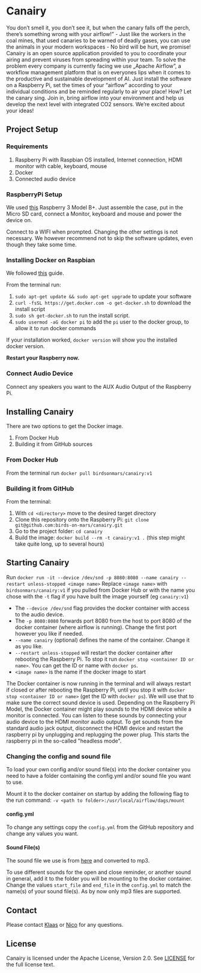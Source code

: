 # Canairy

You don’t smell it, you don’t see it, but when the canary falls off the perch, there’s something wrong with your airflow!” - Just like the workers in the coal mines, that used canaries to be warned of deadly gases, you can use the animals in your modern workspaces - No bird will be hurt, we promise! 
Canairy is an open source application provided to you to coordinate your airing and prevent viruses from spreading within your team. To solve the problem every company is currently facing we use „Apache Airflow”, a workflow management platform that is on everyones lips when it comes to the productive and sustainable development of AI.
Just install the software on a Raspberry Pi, set the times of your “airflow” according to your individual conditions and be reminded regularly to air your place! How? Let the canary sing.
Join in, bring airflow into your environment and help us develop the next level with integrated CO2 sensors. We’re excited about your ideas!

## Project Setup

### Requirements
1. Raspberry Pi with Raspbian OS installed, Internet connection, HDMI monitor with cable, keyboard, mouse
2. Docker
3. Connected audio device

### RaspberryPi Setup
We used [this](https://www.amazon.de/UCreate-Raspberry-Pi-Desktop-Starter/dp/B07BNPZVR7/) Raspberry 3 Model B+.
Just assemble the case, put in the Micro SD card, connect a Monitor, keyboard and mouse and power the device on.

Connect to a WIFI when prompted. Changing the other settings is not necessary. We however recommend not to skip the software updates, even though they take some time.

### Installing Docker on Raspbian
We followed [this](https://phoenixnap.com/kb/docker-on-raspberry-pi) guide.

From the terminal run:

1. `sudo apt-get update && sudo apt-get upgrade` to update your software
2. `curl -fsSL https://get.docker.com -o get-docker.sh` to download the install script
3. `sudo sh get-docker.sh` to run the install script.
4. `sudo usermod -aG docker pi` to add the `pi` user to the docker group, to allow it to run docker commands

If your installation worked, `docker version` will show you the installed docker version.

**Restart your Raspberry now.**

### Connect Audio Device
Connect any speakers you want to the AUX Audio Output of the Raspberry Pi.

## Installing Canairy
There are two options to get the Docker image.
1. From Docker Hub
2. Building it from GitHub sources

### From Docker Hub
From the terminal run `docker pull birdsonmars/canairy:v1`

### Building it from GitHub
From the terminal:
1. With `cd <directory>` move to the desired target directory
2. Clone this repository onto the Raspberry Pi: `git clone git@github.com:birds-on-mars/canairy.git`
3. Go to the project folder: `cd canairy`
4. Build the image: `docker build --rm -t canairy:v1 .` (this step might take quite long, up to several hours)

## Starting Canairy
Run `docker run -it --device /dev/snd -p 8080:8080 --name canairy --restart unless-stopped <image name>`
Replace `<image name>` with `birdsonmars/canairy:v1` if you pulled from Docker Hub or with the name you chose with the `-t` flag if you have built the image yourself (eg `canairy:v1`)

- The `--device /dev/snd` flag provides the docker container with access to the audio device.
- The `-p 8080:8080` forwards port 8080 from the host to port 8080 of the docker container (where airflow is running). Change the first port however you like if needed.
- `--name canairy` (optional) defines the name of the container. Change it as you like.
- `--restart unless-stopped` will restart the docker container after rebooting the Raspberry Pi. To stop it run `docker stop <container ID or name>`. You can get the ID or name with `docker ps`.
- `<image name>` is the name if the docker image to start

The Docker container is now running in the terminal and will always restart if closed or after rebooting the Raspberry Pi, until you stop it with `docker stop <container ID or name>` (get the ID with `docker ps`).
We will use that to make sure the correct sound device is used. Depending on the Raspberry Pi Model, the Docker container might play sounds to the HDMI device while a monitor is connected. You can listen to these sounds by connecting your audio device to the HDMI monitor audio output. To get sounds from the standard audio jack output, disconnect the HDMI device and restart the raspberry pi by unplugging and replugging the power plug. This starts the raspberry pi in the so-called "headless mode".

### Changing the config and sound file
To load your own config and/or sound file(s) into the docker container you need to have a folder containing the config.yml and/or sound file you want to use.

Mount it to the docker container on startup by adding the following flag to the run command: `-v <path to folder>:/usr/local/airflow/dags/mount`
#### config.yml
To change any settings copy the `config.yml` from the GitHub repository and change any values you want.

#### Sound File(s)
The sound file we use is from [here](https://freesound.org/people/Lydmakeren/sounds/510906/) and converted to mp3.

To use different sounds for the open and close reminder, or another sound in general, add it to the folder you will be mounting to the docker container. Change the values `start_file` and `end_file` in the `config.yml` to match the name(s) of your sound file(s). As by now only mp3 files are supported.

## Contact
Please contact [Klaas](mailto:klaas@birdsonmars.com) or [Nico](mailto:nico@birdsonmars.com) for any questions.

## License
Canairy is licensed under the Apache License, Version 2.0. See [LICENSE](LICENSE) for the full license text.
